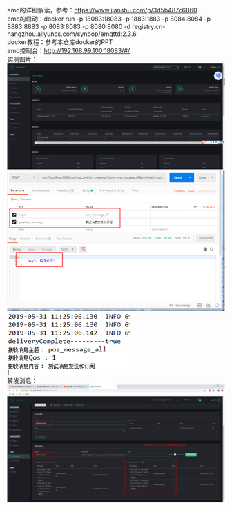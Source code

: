 emq的详细解读，参考：https://www.jianshu.com/p/3d5b487c6860  
emq的启动：docker run -p 18083:18083 -p 1883:1883 -p 8084:8084 -p 8883:8883 -p 8083:8083 -p 8080:8080 -d registry.cn-hangzhou.aliyuncs.com/synbop/emqttd:2.3.6  
docker教程：参考本仓库docker的PPT  
emq控制台：http://192.168.99.100:18083/#/  
实测图片：  
![Image text](https://github.com/qq1623299667/study/blob/master/emq/src/main/resources/image/emq%E6%8E%A7%E5%88%B6%E5%8F%B0.png)  
![Image text](https://github.com/qq1623299667/study/blob/master/emq/src/main/resources/image/%E5%8F%91%E9%80%81%E8%AF%B7%E6%B1%82%E6%B5%8B%E8%AF%95%E6%B6%88%E6%81%AF%E7%9A%84%E5%8F%91%E9%80%81.png)  
![Image text](https://github.com/qq1623299667/study/blob/master/emq/src/main/resources/image/%E6%8E%A7%E5%88%B6%E5%8F%B0%E6%98%BE%E7%A4%BA%E6%94%B6%E5%88%B0%E8%AE%A2%E9%98%85%E6%B6%88%E6%81%AF.png)  
转发消息：  
![Image text](https://github.com/qq1623299667/study/blob/master/emq/src/main/resources/image/%E6%B6%88%E6%81%AF%E7%9A%84%E8%BD%AC%E5%8F%91.png)  

